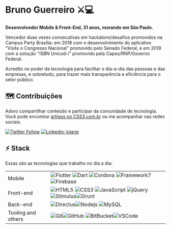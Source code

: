 # Bruno Guerreiro ⚔️💻
**Desenvolvedor Mobile & Front-End, 31 anos, morando em São Paulo.**

 Vencedor duas vezes consecutivas em hackatons/desafios promovidos na Campus Party Brasília: em 2018 com o desenvolvimento do aplicativo "Visite o Congresso Nacional" promovido pelo Senado Federal, e em 2019 com a solução "ISBN Unicod-i" promovido pela Capes/RNP/Governo Federal.

Acredito no poder da tecnologia para facilitar o dia-a-dia das pessoas e das empresas, e sobretudo, para trazer mais transparência e eficiência para o setor público.


## 🗺 Contribuições
Adoro compartilhar conteúdo e participar da comunidade de tecnologia. Você pode encontrar  [artigos no CSS3.com.br](http://loiane.com/) ou me acompanhar nas redes sociais.

[![Twitter Follow](https://img.shields.io/twitter/follow/bruno_gc?style=social)](https://twitter.com/bruno_gc)
[![Linkedin: loiane](https://img.shields.io/badge/-Linkedin-blue?style=flat-square&logo=Linkedin&logoColor=white&link=https://www.linkedin.com/in/loiane/)](https://www.linkedin.com/in/brunoguerreiro/)


## ⚡ Stack
Essas são as tecnologias que trabalho no dia a dia:

|                    |   |
|--------------------|---|
| Mobile             |  ![Flutter](https://img.shields.io/badge/-Flutter-02569B?style=flat-square&logo=flutter) ![Dart](https://img.shields.io/badge/-Dart-0175C2?style=flat-square&logo=dart) ![Cordova](https://img.shields.io/badge/-Cordova-E8E8E8?style=flat-square&logo=apachecordova&logoColor=black)  ![Framework7](https://img.shields.io/badge/-Framework7-EE350F?style=flat-square&logo=framework7&logoColor=white)  ![Firebase](https://img.shields.io/badge/Firebase-FFCA28?style=flat-square&logo=firebase&logoColor=white) |
| Front-end          |  ![HTML5](https://img.shields.io/badge/-HTML5-E34F26?style=flat-square&logo=html5&logoColor=white) ![CSS3](https://img.shields.io/badge/-CSS3-1572B6?style=flat-square&logo=css3) ![JavaScript](https://img.shields.io/badge/-JavaScript-black?style=flat-square&logo=javascript) ![jQuery](https://img.shields.io/badge/-jQuery-0769AD?style=flat-square&logo=jquery)![Stimulus](https://img.shields.io/badge/-Stimulus+TurboJS-77E8B9?style=flat-square&logo=stimulus&logoColor=black)![Grunt](https://img.shields.io/badge/-Grunt-FAA918?style=flat-square&logoColor=white&logo=grunt) |
| Back-end           | ![Directus](https://img.shields.io/badge/-Directus-263238?style=flat-square&logo=directus&logoColor=white)![Nodejs](https://img.shields.io/badge/-Nodejs-339933?style=flat-square&logo=Node.js&logoColor=white) ![MySQL](https://img.shields.io/badge/-MySQL-4479A1?style=flat-square&logo=mysql&logoColor=white)  |
| Tooling and others | ![Git](https://img.shields.io/badge/-Git-black?style=flat-square&logo=git)![GitHub](https://img.shields.io/badge/-GitHub-181717?style=flat-square&logo=github) ![BitBucket](https://img.shields.io/badge/-BitBucket-darkblue?style=flat-square&logo=bitbucket)![VSCode](https://img.shields.io/badge/-VSCode-007ACC?style=flat-square&logo=visual-studio-code&logoColor=white)  |




